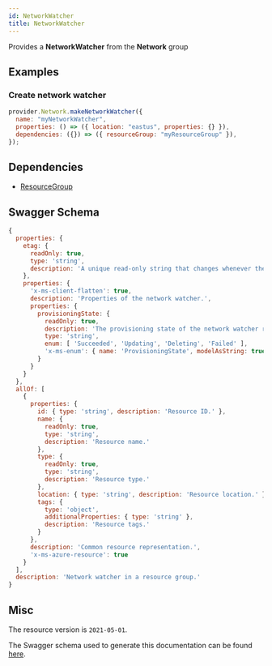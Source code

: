```yaml
---
id: NetworkWatcher
title: NetworkWatcher
---
```

Provides a **NetworkWatcher** from the **Network** group
## Examples
### Create network watcher
```js
provider.Network.makeNetworkWatcher({
  name: "myNetworkWatcher",
  properties: () => ({ location: "eastus", properties: {} }),
  dependencies: ({}) => ({ resourceGroup: "myResourceGroup" }),
});

```
## Dependencies
- [ResourceGroup](../Resources/ResourceGroup.md)
## Swagger Schema
```js
{
  properties: {
    etag: {
      readOnly: true,
      type: 'string',
      description: 'A unique read-only string that changes whenever the resource is updated.'
    },
    properties: {
      'x-ms-client-flatten': true,
      description: 'Properties of the network watcher.',
      properties: {
        provisioningState: {
          readOnly: true,
          description: 'The provisioning state of the network watcher resource.',
          type: 'string',
          enum: [ 'Succeeded', 'Updating', 'Deleting', 'Failed' ],
          'x-ms-enum': { name: 'ProvisioningState', modelAsString: true }
        }
      }
    }
  },
  allOf: [
    {
      properties: {
        id: { type: 'string', description: 'Resource ID.' },
        name: {
          readOnly: true,
          type: 'string',
          description: 'Resource name.'
        },
        type: {
          readOnly: true,
          type: 'string',
          description: 'Resource type.'
        },
        location: { type: 'string', description: 'Resource location.' },
        tags: {
          type: 'object',
          additionalProperties: { type: 'string' },
          description: 'Resource tags.'
        }
      },
      description: 'Common resource representation.',
      'x-ms-azure-resource': true
    }
  ],
  description: 'Network watcher in a resource group.'
}
```
## Misc
The resource version is `2021-05-01`.

The Swagger schema used to generate this documentation can be found [here](https://github.com/Azure/azure-rest-api-specs/tree/main/specification/network/resource-manager/Microsoft.Network/stable/2021-05-01/networkWatcher.json).
